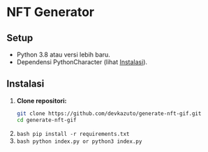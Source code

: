 # NFT  Generator

## Setup
- Python 3.8 atau versi lebih baru.
- Dependensi PythonCharacter (lihat [Instalasi](https://www.python.org/)).

## Instalasi
1. **Clone repositori:**
   ```bash
   git clone https://github.com/devkazuto/generate-nft-gif.git
   cd generate-nft-gif
   ```
2. ```bash pip install -r requirements.txt```
3. ```bash python index.py or python3 index.py```